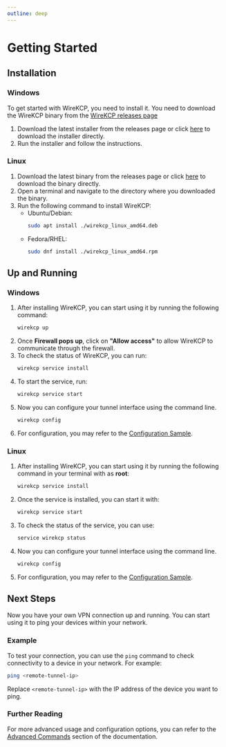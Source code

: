 ```yaml
---
outline: deep
---
```

# Getting Started 

## Installation
### Windows
To get started with WireKCP, you need to install it. You need to download the WireKCP
binary from the [WireKCP releases page](https://github.com/wirekcp/wirekcp/releases/latest)

1. Download the latest installer from the releases page or click [here](https://github.com/wirekcp/wirekcp/releases/latest/download/WireKCP-Installer-Setup-x86_64.exe) to download the installer directly.
2. Run the installer and follow the instructions.

### Linux
1. Download the latest binary from the releases page or click [here](https://github.com/wirekcp/wirekcp/releases/latest/download/wirekcp_linux_amd64.deb) to download the binary directly.
2. Open a terminal and navigate to the directory where you downloaded the binary.
3. Run the following command to install WireKCP:
   - Ubuntu/Debian:
      ```bash
      sudo apt install ./wirekcp_linux_amd64.deb
      ```
   - Fedora/RHEL:
      ```bash
      sudo dnf install ./wirekcp_linux_amd64.rpm
      ```

## Up and Running
### Windows
1. After installing WireKCP, you can start using it by running the following command:
   ```cmd
   wirekcp up
   ```
2. Once **Firewall pops up**, click on **"Allow access"** to allow WireKCP to communicate through the firewall.
3. To check the status of WireKCP, you can run:
   ```cmd
   wirekcp service install
   ```
4. To start the service, run:
   ```cmd
   wirekcp service start
   ```
5. Now you can configure your tunnel interface using the command line. 
   ```cmd
   wirekcp config
   ```
6. For configuration, you may refer to the [Configuration Sample](/configuration-examples).

### Linux
1. After installing WireKCP, you can start using it by running the following command in your terminal with as **root**:
   ```bash
   wirekcp service install
   ```
2. Once the service is installed, you can start it with:
   ```bash
   wirekcp service start
   ```
3. To check the status of the service, you can use:
   ```bash
   service wirekcp status
   ```
4. Now you can configure your tunnel interface using the command line. 
   ```bash
   wirekcp config
   ```
5. For configuration, you may refer to the [Configuration Sample](/configuration-examples).

## Next Steps
Now you have your own VPN connection up and running. You can start using it to ping your devices within your network.

### Example
To test your connection, you can use the `ping` command to check connectivity to a device in your network. For example:
```bash
ping <remote-tunnel-ip>
```
Replace `<remote-tunnel-ip>` with the IP address of the device you want to ping.

### Further Reading
For more advanced usage and configuration options, you can refer to the [Advanced Commands](/guide/advanced) section of the documentation.